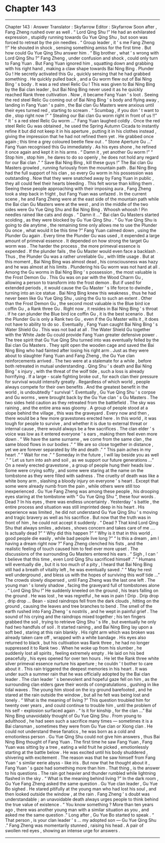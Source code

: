 
# Chapter 143


---

Chapter 143 : Answer
Translator :
Skyfarrow
Editor :
Skyfarrow
Soon after , Fang Zheng rushed over as well .
“ Lord Qing Shu !” He had an exhilarated expression , stupidly running towards Gu Yue Qing Shu , but soon was forced to retreat by the pin needles .
“ Group leader , it ’ s me Fang Zheng !!” He shouted in shock , sensing something amiss for the first time .
But how could Gu Yue Qing Shu answer him .
“ Big brother , what ’ s wrong with Lord Qing Shu ?” Fang Zheng , under confusion and shock , could only turn to Fang Yuan .
But Fang Yuan ignored him , squatting down and grabbing with his right hand , making a claw shape towards Bai Ning Bing .
Plunder Gu !
He secretly activated this Gu , quickly sensing that he had grabbed something .
He quickly pulled back , and a Gu worm flew out of Bai Ning Bing ’ s body .
It was a red steel Relic Gu !
This was given to Bai Ning Bing by the Bai clan leader , but Bai Ning Bing never used it as he quickly reached Rank three cultivation .
Now , it became Fang Yuan ’ s loot .
Seeing the red steel Relic Gu coming out of Bai Ning Bing ’ s body and flying away , landing in Fang Yuan ’ s palm , the Bai clan Gu Masters were anxious until their eyes turned red , starting to scream .
“ Scumbag , if you don ’ t want to die , stop right now !”
“ Stealing our Bai clan Gu worm right in front of us !!”
“ It ’ s a red steel Relic Gu worm …”
Fang Yuan laughed coldly . Once the red steel Relic Gu was obtained , he used the Spring Autumn Cicada to instantly refine it but did not keep it in his aperture , putting it in his clothes instead , giving the impression that he had not refined them yet .
He grabbed once again ; this time a grey coloured beetle flew out .
“ Stone Aperture Gu …” Fang Yuan recognised this Gu immediately . As his eyes shone , he refined it once again and kept it in his arms .
“ Damn it , yet another Gu worm !”
“ Stop him , stop him , he dares to do so openly , he does not hold any regard for our Bai clan .”
“ Save Bai Ning Bing , kill these guys !”
The Bai clan Gu Masters growled , running furiously from the mountain path .
Bai Ning Bing had the full support of his clan , so every Gu worm in his possession was outstanding . Now that they were snatched away by Fang Yuan in public , they all could feel their hearts bleeding .
This felt worse than killing them .
Seeing these people approaching with their imposing aura , Fang Zheng took a step back in fright , but Fang Yuan was unfazed .
In the current scene , he and Fang Zheng were at the east side of the mountain path while the Bai clan Gu Masters were at the west , and in the middle of the two sides were Gu Yue Qing Shu and Bai Ning Bing .
Whoosh whoosh !
Pin needles rained like cats and dogs .
“ Damn it …” Bai clan Gu Masters started scolding , as they were blocked by Gu Yue Qing Shu .
“ Gu Yue Qing Shu is going to die anytime , the remaining time only allows me to use the Plunder Gu once , what would it be this time ?” Fang Yuan calmed down , using the Plunder Gu again .
Every time the Plunder Gu was used , it expended a large amount of primeval essence . It depended on how strong the target Gu worm was . The harder the process , the more primeval essence is expended . If the plunder fails , the Gu Master would even face a backlash .
Thus , the Plunder Gu was a rather unreliable Gu , with little usage .
But at this moment , Bai Ning Bing was almost dead , his consciousness was hazy and he was almost at his limits . Plundering his Gu worm was not hard at all .
Among the Gu worms in Bai Ning Bing ’ s possession , the most valuable is the Frost Demon Gu . This Gu was on par with the Wood Charm Gu , allowing a person to transform into the frost demon . But if used for extended periods , it would cause the Gu Master ’ s life force to dwindle , turning into an ice statue .
Bai Ning Bing knew this weakness , thus he had never been like Gu Yue Qing Shu , using the Gu to such an extent .
Other than the Frost Demon Gu , the second most valuable is the Blue bird ice coffin Gu , a Rank three Gu . Right now , it resides in Bai Ning Bing ’ s throat .
If he can plunder the Blue bird ice coffin Gu , it is the best scenario . But the Plunder Gu is only a Rank two Gu , even if the Gu Master wills it , it does not have to ability to do so .
Eventually , Fang Yuan caught Bai Ning Bing ’ s Water Shield Gu .
This was not bad at all . The Water Shield Gu together with the White Jade Gu could provide Fang Yuan greater defensive power .
The tree spirit that Gu Yue Qing Shu turned into was eventually felled by the Bai clan Gu Masters .
They split open the wooden cage and saved the Bai Ning Bing who had fainted after losing his right arm .
Just as they were about to slaughter Fang Yuan and Fang Zheng , the Gu Yue clan reinforcements arrived .
The two were at a stalemate for a while , before both retreated in mutual understanding .
Qing Shu ’ s death and Bai Ning Bing ’ s injury , with the threat of the wolf tide , such a loss is already horrifying . If a large - scale fighting broke out , for each clan their pressure for survival would intensify greatly .
Regardless of which world , people always compete for their own benefits .
And the greatest benefit in the world , is undoubtedly “ survival ”.
Eventually , Gu Yue Qing Shu ’ s corpse and Gu worms , were brought back by the Gu Yue clan ’ s Gu Masters .
The two sides held caution as they retreated from the battlefield .
The sky was raining , and the entire area was gloomy .
A group of people stood at a slope behind the village , this was the graveyard .
Every now and then , there would be a few more gravestones erected here .
In this world , it was tough for people to survive , and whether it is due to external threat or internal cause , there would always be a few sacrifices .
The clan elder ’ s voice was low as it entered everyone ’ s ears , making them feel even more down .
“ We have the same surname , we come from the same clan , the same blood flows in our bodies .”
“ We are so close together in distance , yet we are forever separated by life and death .”
“ This pain aches in my heart .”
“ Wait for me .”
“ Someday in the future , I will lay beside you as well .”
“ Let us turn into ash and soil , as we support our future generations …”
On a newly erected gravestone , a group of people hung their heads low . Some were crying softly , and some were staring at the name on the tombstone as they were filled with sadness .
The cruelty of death was like a white bony arm , slashing a bloody injury on everyone ’ s heart .
Except that some were already numb from the pain , while others were still too inexperienced .
Gu Yue Fang Zheng was among these people , his drooping eyes staring at the tombstone with “ Gu Yue Qing Shu ”, these four words .
Dead ?
In his eyes , there was endless uncertainty .
Yesterday ’ s battle , the entire process and situation was still imprinted deep in his heart .
His experience was limited , he did not understand Gu Yue Qing Shu ’ s moving and tragic bravery as well as his sacrifice .
But now that the truth was in front of him , he could not accept it suddenly .
“ Dead ? That kind Lord Qing Shu that always smiles , advises , shows concern and takes care of me …. Is actually dead ?”
“ Why did this happen ?”
“ Why is it that in this world , good people die easily , while bad people live long ?”
“ Is this a dream , am I having a dream right now ?”
Fang Zheng clenched his fists , and the realistic feeling of touch caused him to feel ever more upset .
The discussions of the surrounding Gu Masters entered his ears .
“ Sigh , I can ’ t believe that this time , even Lord Qing Shu sacrificed himself .”
“ Humans will eventually die , but it is too much of a pity , I heard that Bai Ning Bing still had a breath of vitality left , he was eventually saved .”
“ May he rest well underground , and bless us with the hopes of surviving this wolf tide …”
The crowds slowly dispersed , until Fang Zheng was the last one left .
The young man ’ s lonely shadow , facing the graveyard full of tombstones alone .
“ Lord Qing Shu !” He suddenly kneeled on the ground , his tears falling on the ground .
He was lost , he was regretful , he was in pain !
Drip . Drip drop , drip drop …
Bean - sized raindrops fell from the dark clouds , hitting on the ground , causing the leaves and tree branches to bend .
The smell of the earth rushed into Fang Zheng ’ s nostrils , and he wept in painful grief . The sound of his crying and the raindrops mixed together ; his ten fingers grabbed the soil , trying to retrieve Qing Shu ’ s life , but eventually he only had two handfuls of soil .
It started raining , and Bai Ning Bing lay upon a soft bed , staring at this rain blankly .
His right arm which was broken was already taken care off , wrapped with a white bandage . His eyes also returned to black , but his cultivation was Rank three , he had no longer suppressed it to Rank two .
When he woke up from his slumber , he suddenly lost all spirits , feeling extremely empty .
He laid on his bed peacefully , his eyes opened for over ten hours . He let the Rank three white silver primeval essence nurture his aperture ; he couldn ’ t bother to care about it .
This rain triggered the deepest memories in his heart .
It was under such a summer rain that he was officially adopted by the Bai clan leader . The clan leader ’ s benevolent and hopeful gaze fell on him , as the surrounding clan elders gave their words of congratulations , gushing in like tidal waves .
The young him stood on the icy ground barefooted , and he stared at the rain outside the window , but all he felt was being lost and lonely .
“ What is the meaning of living ?” This question troubled him for twenty over years , and could continue to trouble him , until the problem of his self - explosion surfaced again .
“ Is it for kinship , for the clan …” Bai Ning Bing unavoidably thought of Gu Yue Qing Shu .
From young to adulthood , he had seen such a sacrifice many times — sometimes it is a Bai clansman , sometimes they were from Gu Yue clan or Xiong clan .
He could not understand these fanatics , he was born as a cold and emotionless person .
Gu Yue Qing Shu could not give him answers , thus Bai Ning Bing thought of Fang Yuan .
The first time he saw Fang Yuan , Fang Yuan was sitting by a tree , eating a wild fruit he picked , emotionlessly starting at the battle below .
He was excited until his body shuddered , shivering with excitement . The reason was that he saw himself from Fang Yuan ’ s similar eerie abyss - like iris .
But now that he thought about it , Fang Yuan ’ s gaze had something more than him .
That thing , is the answer to his questions .
The rain got heavier and thunder rumbled while lightning flashed in the sky .
“ What is the meaning behind living ?” In the dark room , Gu Yue Fang Zheng asked the same question .
Gu Yue clan leader , Gu Yue Bo sighed . He stared pitifully at the young man who had lost his soul , and then looked outside the window , at the rain .
Fang Zheng ’ s doubt was understandable ; an unavoidable death always urges people to think behind the true value of existence .
“ You know something ? More than ten years ago , there was another young man with a similar situation as you , and asked me the same question .” Long after , Gu Yue Bo started to speak .
“ That person , is your clan leader ’ s … my adopted son — Gu Yue Qing Shu .”
Fang Zheng was momentarily stunned , raising his head . A pair of swollen red eyes , showing an intense urge for answers .

---

